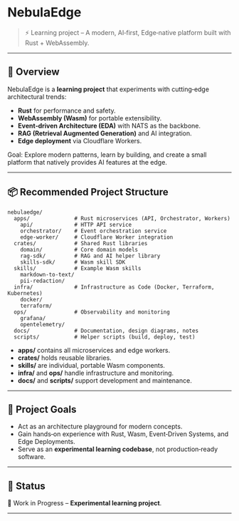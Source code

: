 # NebulaEdge

> ⚡️ Learning project – A modern, AI‑first, Edge‑native platform built with Rust + WebAssembly.

---

## 📖 Overview

NebulaEdge is a **learning project** that experiments with cutting‑edge architectural trends:

* **Rust** for performance and safety.
* **WebAssembly (Wasm)** for portable extensibility.
* **Event‑driven Architecture (EDA)** with NATS as the backbone.
* **RAG (Retrieval Augmented Generation)** and AI integration.
* **Edge deployment** via Cloudflare Workers.

Goal: Explore modern patterns, learn by building, and create a small platform that natively provides AI features at the edge.

---

## 📦 Recommended Project Structure

```
nebulaedge/
  apps/              # Rust microservices (API, Orchestrator, Workers)
    api/             # HTTP API service
    orchestrator/    # Event orchestration service
    edge-worker/     # Cloudflare Worker integration
  crates/            # Shared Rust libraries
    domain/          # Core domain models
    rag-sdk/         # RAG and AI helper library
    skills-sdk/      # Wasm skill SDK
  skills/            # Example Wasm skills
    markdown-to-text/
    pii-redaction/
  infra/             # Infrastructure as Code (Docker, Terraform, Kubernetes)
    docker/
    terraform/
  ops/               # Observability and monitoring
    grafana/
    opentelemetry/
  docs/              # Documentation, design diagrams, notes
  scripts/           # Helper scripts (build, deploy, test)
```

* **apps/** contains all microservices and edge workers.
* **crates/** holds reusable libraries.
* **skills/** are individual, portable Wasm components.
* **infra/** and **ops/** handle infrastructure and monitoring.
* **docs/** and **scripts/** support development and maintenance.

---

## 🎯 Project Goals

* Act as an architecture playground for modern concepts.
* Gain hands‑on experience with Rust, Wasm, Event‑Driven Systems, and Edge Deployments.
* Serve as an **experimental learning codebase**, not production‑ready software.

---

## 🚦 Status

🚧 Work in Progress – **Experimental learning project**.

---


